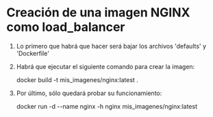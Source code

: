 # Creación de una imagen NGINX como load_balancer

1. Lo primero que habrá que hacer será bajar los archivos 'defaults' y 'Dockerfile'

2. Habrá que ejecutar el siguiente comando para crear la imagen:


      docker build -t mis_imagenes/nginx:latest .

3. Por último, sólo quedará probar su funcionamiento:


    docker run -d --name nginx -h nginx mis_imagenes/nginx:latest
